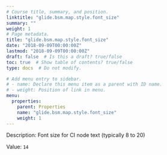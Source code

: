 ```yaml
---
# Course title, summary, and position.
linktitle: "glide.bsm.map.style.font_size"
summary: ""
weight: 1
# Page metadata.
title: "glide.bsm.map.style.font_size"
date: "2018-09-09T00:00:00Z"
lastmod: "2018-09-09T00:00:00Z"
draft: false  # Is this a draft? true/false
toc: true  # Show table of contents? true/false
type: docs  # Do not modify.

# Add menu entry to sidebar.
# - name: Declare this menu item as a parent with ID name.
# - weight: Position of link in menu.
menu:
  properties:
    parent: Properties
    name: "glide.bsm.map.style.font_size"
    weight: 1
---
```


Description: Font size for CI node text (typically 8 to 20)


Value: `14`
